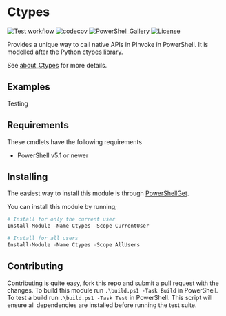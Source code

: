 # Ctypes

[![Test workflow](https://github.com/jborean93/PowerShell-Ctypes/workflows/Test%20Ctypes/badge.svg)](https://github.com/jborean93/PowerShell-Ctypes/actions/workflows/ci.yml)
[![codecov](https://codecov.io/gh/jborean93/PowerShell-Ctypes/branch/main/graph/badge.svg?token=b51IOhpLfQ)](https://codecov.io/gh/jborean93/PowerShell-Ctypes)
[![PowerShell Gallery](https://img.shields.io/powershellgallery/dt/Ctypes.svg)](https://www.powershellgallery.com/packages/Ctypes)
[![License](https://img.shields.io/badge/license-MIT-blue.svg)](https://github.com/jborean93/PowerShell-Ctypes/blob/main/LICENSE)

Provides a unique way to call native APIs in PInvoke in PowerShell.
It is modelled after the Python [ctypes library](https://docs.python.org/3/library/ctypes.html).

See [about_Ctypes](docs/en-US/about_Ctypes.md) for more details.

## Examples

Testing

## Requirements

These cmdlets have the following requirements

* PowerShell v5.1 or newer

## Installing

The easiest way to install this module is through [PowerShellGet](https://docs.microsoft.com/en-us/powershell/gallery/overview).

You can install this module by running;

```powershell
# Install for only the current user
Install-Module -Name Ctypes -Scope CurrentUser

# Install for all users
Install-Module -Name Ctypes -Scope AllUsers
```

## Contributing

Contributing is quite easy, fork this repo and submit a pull request with the changes.
To build this module run `.\build.ps1 -Task Build` in PowerShell.
To test a build run `.\build.ps1 -Task Test` in PowerShell.
This script will ensure all dependencies are installed before running the test suite.
